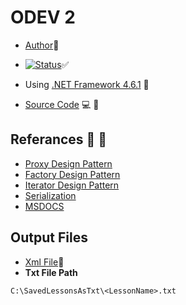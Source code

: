 # ODEV 2
- [Author](https://github.com/Kite1717)🎨 
- [![Status](https://img.shields.io/badge/Status-Completed-blue.svg)](https://github.com/DokuzEylulCsc/odev-2-Kite1717)✅

- Using [.NET Framework 4.6.1](https://www.microsoft.com/en-us/download/details.aspx?id=49981) 🔧
- [Source Code](https://github.com/DokuzEylulCsc/odev-2-Kite1717/tree/master/HomeWork2) 💻 🐛
 

## Referances  📖 👀 
- [Proxy Design Pattern](https://sourcemaking.com/design_patterns/proxy)
- [Factory Design Pattern](https://dzone.com/articles/factory-method-design-pattern)
- [Iterator Design Pattern](https://airbrake.io/blog/design-patterns/iterator-design-pattern)
- [Serialization](http://www.kazimcesur.com/c-xml-serialization/)
 - [MSDOCS](https://docs.microsoft.com/tr-tr/)

## Output Files
- [Xml File](https://github.com/DokuzEylulCsc/odev-2-Kite1717/blob/master/HomeWork2/bin/Debug/SerializationNesneye%20Yonelik%20Programlama.xml)📝 
- **Txt File Path**
```
C:\SavedLessonsAsTxt\<LessonName>.txt
```
